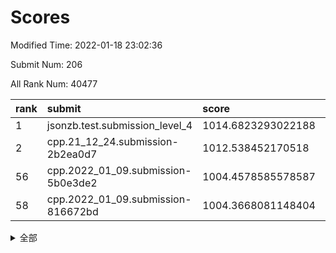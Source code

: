 # Scores

Modified Time: 2022-01-18 23:02:36

Submit Num: 206

All Rank Num: 40477

| rank |               submit               |       score        |       sigma        | pk_num |
| :--- | :--------------------------------- | :----------------- | :----------------- | :----- |
| 1    | jsonzb.test.submission_level_4     | 1014.6823293022188 | 0.8536447386342184 | 480    |
| 2    | cpp.21_12_24.submission-2b2ea0d7   | 1012.538452170518  | 0.8150713733544867 | 782    |
| 56   | cpp.2022_01_09.submission-5b0e3de2 | 1004.4578585578587 | 0.7090651166124579 | 789    |
| 58   | cpp.2022_01_09.submission-816672bd | 1004.3668081148404 | 0.7326996185956384 | 793    |


<details>
<summary>全部</summary>

| rank |                 submit                 |       score        |       sigma        | pk_num |
| :--- | :------------------------------------- | :----------------- | :----------------- | :----- |
| 1    | jsonzb.test.submission_level_4         | 1014.6823293022188 | 0.8536447386342184 | 480    |
| 2    | cpp.21_12_24.submission-2b2ea0d7       | 1012.538452170518  | 0.8150713733544867 | 782    |
| 3    | gobigger.level_3.submission_level_3_34 | 1012.0133840354258 | 0.7695994675024311 | 788    |
| 4    | gobigger.level_3.submission_level_3_28 | 1011.9192056738917 | 0.783304288400714  | 785    |
| 5    | gobigger.level_3.submission_level_3_29 | 1011.7364091132507 | 0.7649444295796305 | 788    |
| 6    | gobigger.level_3.submission_level_3_15 | 1011.5765659262652 | 0.7554645828916274 | 782    |
| 7    | gobigger.level_3.submission_level_3_49 | 1011.0170019078747 | 0.767916487992112  | 790    |
| 8    | gobigger.level_3.submission_level_3_13 | 1010.9736147364936 | 0.752247909271973  | 784    |
| 9    | gobigger.level_3.submission_level_3_12 | 1010.881988732961  | 0.756265505720802  | 784    |
| 10   | gobigger.level_3.submission_level_3_3  | 1010.8508808902541 | 0.7483638973815169 | 785    |
| 11   | gobigger.level_3.submission_level_3_17 | 1010.7878604718192 | 0.7578529818082945 | 794    |
| 12   | gobigger.level_3.submission_level_3_21 | 1010.7516132167151 | 0.7721572294679488 | 787    |
| 13   | gobigger.level_3.submission_level_3_1  | 1010.6905554100013 | 0.7555806056530163 | 788    |
| 14   | gobigger.level_3.submission_level_3_41 | 1010.5911040854232 | 0.7560842779582825 | 790    |
| 15   | gobigger.level_3.submission_level_3_33 | 1010.5905484600916 | 0.7439658047626156 | 788    |
| 16   | gobigger.level_3.submission_level_3_16 | 1010.5509564902491 | 0.7585663210114632 | 790    |
| 17   | gobigger.level_3.submission_level_3_46 | 1010.4414264353844 | 0.762388812867397  | 783    |
| 18   | gobigger.level_3.submission_level_3_31 | 1010.3376990621622 | 0.7510538885159252 | 781    |
| 19   | gobigger.level_3.submission_level_3_18 | 1010.3287922028866 | 0.7528276351559644 | 786    |
| 20   | gobigger.level_3.submission_level_3_48 | 1010.3001918302409 | 0.756609998548957  | 788    |
| 21   | gobigger.level_3.submission_level_3_36 | 1010.2858844285503 | 0.7709435418132851 | 784    |
| 22   | gobigger.level_3.submission_level_3_0  | 1010.2588088100364 | 0.7650825713086419 | 791    |
| 23   | gobigger.level_3.submission_level_3_39 | 1010.1815943948508 | 0.7560865385965738 | 787    |
| 24   | gobigger.level_3.submission_level_3_43 | 1010.1199144934279 | 0.7531041671245655 | 789    |
| 25   | gobigger.level_3.submission_level_3_8  | 1010.0968465247438 | 0.7521863208433993 | 790    |
| 26   | gobigger.level_3.submission_level_3_26 | 1010.0642772383591 | 0.7483047282705283 | 791    |
| 27   | gobigger.level_3.submission_level_3_5  | 1009.8620471903342 | 0.7580973888910552 | 785    |
| 28   | gobigger.level_3.submission_level_3_19 | 1009.8429034750961 | 0.7428548826586676 | 784    |
| 29   | gobigger.level_3.submission_level_3_35 | 1009.8398805189971 | 0.7415652508873887 | 788    |
| 30   | gobigger.level_3.submission_level_3_44 | 1009.7572331855214 | 0.7490300261340037 | 793    |
| 31   | gobigger.level_3.submission_level_3_32 | 1009.7200457023043 | 0.7502277341610851 | 791    |
| 32   | gobigger.level_3.submission_level_3_40 | 1009.6432779405665 | 0.7351490046483156 | 787    |
| 33   | gobigger.level_3.submission_level_3_27 | 1009.5095549054062 | 0.7379815450531809 | 783    |
| 34   | gobigger.level_3.submission_level_3_38 | 1009.5075110160504 | 0.7619398532834127 | 788    |
| 35   | gobigger.level_3.submission_level_3_11 | 1009.4650758109289 | 0.7493463887938174 | 788    |
| 36   | gobigger.level_3.submission_level_3_22 | 1009.3450293213791 | 0.7413398572638222 | 790    |
| 37   | gobigger.level_3.submission_level_3_47 | 1009.2414271831504 | 0.7286469494448179 | 791    |
| 38   | gobigger.level_3.submission_level_3_6  | 1009.1364450381926 | 0.7470342722140414 | 786    |
| 39   | gobigger.level_3.submission_level_3_2  | 1009.0988522112135 | 0.7390265028641257 | 793    |
| 40   | gobigger.level_3.submission_level_3_45 | 1009.03681191375   | 0.7517635919793367 | 783    |
| 41   | gobigger.level_3.submission_level_3_37 | 1008.8760625482593 | 0.7393320130665509 | 787    |
| 42   | gobigger.level_3.submission_level_3_25 | 1008.8096228837596 | 0.7305850882979474 | 789    |
| 43   | gobigger.level_3.submission_level_3_24 | 1008.7507937241842 | 0.7411765557783758 | 787    |
| 44   | gobigger.level_3.submission_level_3_7  | 1008.7350709710453 | 0.7501695596694045 | 785    |
| 45   | gobigger.level_3.submission_level_3_10 | 1008.689004591056  | 0.746684517931129  | 786    |
| 46   | gobigger.level_3.submission_level_3_23 | 1008.6223205651764 | 0.7467278324082647 | 787    |
| 47   | gobigger.level_3.submission_level_3_30 | 1008.5955033817644 | 0.7504126965553045 | 793    |
| 48   | gobigger.level_3.submission_level_3_42 | 1008.4893510776894 | 0.7328276208847281 | 789    |
| 49   | gobigger.level_3.submission_level_3_20 | 1008.357805754091  | 0.7405119415421263 | 779    |
| 50   | gobigger.level_3.submission_level_3_14 | 1008.308769371434  | 0.7393880741173862 | 788    |
| 51   | gobigger.level_3.submission_level_3_9  | 1008.2427420676794 | 0.7390021246979719 | 785    |
| 52   | gobigger.level_3.submission_level_3_4  | 1007.95395766831   | 0.7345477565547659 | 783    |
| 53   | gobigger.level_1.submission_level_1_0  | 1004.980346886952  | 0.7174396982594993 | 793    |
| 54   | gobigger.level_1.submission_level_1_49 | 1004.6474250944523 | 0.7127199108863266 | 794    |
| 55   | gobigger.level_1.submission_level_1_4  | 1004.6199197035946 | 0.7175895726671587 | 786    |
| 56   | cpp.2022_01_09.submission-5b0e3de2     | 1004.4578585578587 | 0.7090651166124579 | 789    |
| 57   | gobigger.level_1.submission_level_1_18 | 1004.42901674833   | 0.7222561727272213 | 784    |
| 58   | cpp.2022_01_09.submission-816672bd     | 1004.3668081148404 | 0.7326996185956384 | 793    |
| 59   | gobigger.level_1.submission_level_1_3  | 1004.340463043354  | 0.7068480074818739 | 789    |
| 60   | gobigger.level_1.submission_level_1_27 | 1004.3298860442055 | 0.716765913087334  | 786    |
| 61   | gobigger.level_1.submission_level_1_45 | 1004.245043626194  | 0.7119218159017091 | 787    |
| 62   | gobigger.level_1.submission_level_1_13 | 1003.9834287023176 | 0.7209051986711831 | 791    |
| 63   | gobigger.level_1.submission_level_1_25 | 1003.9492208658496 | 0.7202022594806422 | 785    |
| 64   | gobigger.level_1.submission_level_1_22 | 1003.8806921339992 | 0.714791722178232  | 788    |
| 65   | gobigger.level_1.submission_level_1_15 | 1003.7349650183339 | 0.7182739426159039 | 787    |
| 66   | gobigger.level_1.submission_level_1_48 | 1003.705446941136  | 0.7260613237286125 | 790    |
| 67   | gobigger.level_1.submission_level_1_32 | 1003.6611681995754 | 0.72006054314438   | 793    |
| 68   | gobigger.level_1.submission_level_1_46 | 1003.5690380009074 | 0.7123608400677599 | 790    |
| 69   | gobigger.level_1.submission_level_1_9  | 1003.5629133690733 | 0.715814061187083  | 789    |
| 70   | gobigger.level_1.submission_level_1_19 | 1003.4191308223011 | 0.7233323464321461 | 787    |
| 71   | gobigger.level_1.submission_level_1_5  | 1003.3844219850616 | 0.7133069046270503 | 784    |
| 72   | gobigger.level_1.submission_level_1_21 | 1003.3117257423304 | 0.7281966922382374 | 786    |
| 73   | gobigger.level_1.submission_level_1_1  | 1003.2943718667514 | 0.7268959392040877 | 786    |
| 74   | gobigger.level_1.submission_level_1_29 | 1003.2752023565381 | 0.7104307082706071 | 789    |
| 75   | gobigger.level_1.submission_level_1_10 | 1003.1860940497945 | 0.7130976462522821 | 789    |
| 76   | gobigger.level_1.submission_level_1_47 | 1003.1849118402814 | 0.7349038939547099 | 784    |
| 77   | gobigger.level_1.submission_level_1_16 | 1003.1829649555318 | 0.7211136132612761 | 784    |
| 78   | gobigger.level_1.submission_level_1_28 | 1003.1451611478075 | 0.7147711143838954 | 785    |
| 79   | gobigger.level_1.submission_level_1_41 | 1003.0914063465314 | 0.7136093942427246 | 788    |
| 80   | gobigger.level_1.submission_level_1_26 | 1003.0411234174243 | 0.7132276800495022 | 786    |
| 81   | gobigger.level_1.submission_level_1_42 | 1003.0048679722439 | 0.7133264533707161 | 785    |
| 82   | gobigger.level_1.submission_level_1_11 | 1002.9927580236939 | 0.7198294490160612 | 785    |
| 83   | gobigger.level_1.submission_level_1_38 | 1002.9634712527368 | 0.7107193488878241 | 787    |
| 84   | gobigger.level_1.submission_level_1_33 | 1002.9631288625908 | 0.7155383280505682 | 783    |
| 85   | gobigger.level_1.submission_level_1_7  | 1002.9265843514556 | 0.7220612458685539 | 787    |
| 86   | gobigger.level_1.submission_level_1_23 | 1002.7920548787317 | 0.6995043870143484 | 791    |
| 87   | gobigger.level_1.submission_level_1_31 | 1002.7920463003654 | 0.7091920773054182 | 790    |
| 88   | gobigger.level_1.submission_level_1_17 | 1002.7919771614337 | 0.7106098732802612 | 789    |
| 89   | gobigger.level_1.submission_level_1_8  | 1002.7418707342947 | 0.7343607512516055 | 785    |
| 90   | gobigger.level_1.submission_level_1_24 | 1002.7326279739999 | 0.7273604060067309 | 784    |
| 91   | gobigger.level_1.submission_level_1_6  | 1002.7040319539742 | 0.7147834679679073 | 787    |
| 92   | gobigger.level_1.submission_level_1_36 | 1002.6814390573801 | 0.724469857235167  | 787    |
| 93   | gobigger.level_1.submission_level_1_43 | 1002.6639414914882 | 0.7153190364440704 | 788    |
| 94   | gobigger.level_1.submission_level_1_2  | 1002.5574239353265 | 0.7256495070108913 | 789    |
| 95   | gobigger.level_1.submission_level_1_34 | 1002.5096531305397 | 0.7157693522361372 | 786    |
| 96   | gobigger.level_1.submission_level_1_12 | 1002.4943929952352 | 0.7099341490125324 | 786    |
| 97   | gobigger.level_1.submission_level_1_37 | 1002.3824200310222 | 0.7203982334454635 | 784    |
| 98   | gobigger.level_1.submission_level_1_14 | 1002.3824072554634 | 0.7341956282787632 | 790    |
| 99   | gobigger.level_1.submission_level_1_30 | 1002.3690838210717 | 0.7138612619338358 | 788    |
| 100  | gobigger.level_1.submission_level_1_44 | 1002.278135568071  | 0.7068621250022314 | 783    |
| 101  | gobigger.level_1.submission_level_1_39 | 1002.2048447986431 | 0.710887253083935  | 791    |
| 102  | gobigger.level_1.submission_level_1_40 | 1002.202058883866  | 0.7184266713613514 | 791    |
| 103  | gobigger.level_1.submission_level_1_35 | 1002.1381439271722 | 0.7186254966878521 | 787    |
| 104  | gobigger.level_1.submission_level_1_20 | 1001.8564769711409 | 0.7138806707656837 | 791    |
| 105  | gobigger.random.submission_random_25   | 997.9325036806397  | 0.7226879358891097 | 790    |
| 106  | gobigger.random.submission_random_43   | 997.1112461580071  | 0.7269920355172044 | 789    |
| 107  | gobigger.random.submission_random_18   | 996.9185620774244  | 0.7139659469439544 | 785    |
| 108  | gobigger.random.submission_random_3    | 996.6517007810295  | 0.7339658603088184 | 793    |
| 109  | gobigger.random.submission_random_42   | 996.637526635257   | 0.7077549303737217 | 788    |
| 110  | gobigger.random.submission_random_16   | 996.6250912906421  | 0.7155518485180817 | 790    |
| 111  | gobigger.random.submission_random_39   | 996.5664434689821  | 0.7245664511935382 | 789    |
| 112  | gobigger.random.submission_random_23   | 996.4543068911445  | 0.7152689110232765 | 787    |
| 113  | gobigger.random.submission_random_45   | 996.4290434184022  | 0.7255932522136841 | 788    |
| 114  | gobigger.random.submission_random_12   | 996.4094720933115  | 0.7211941119518351 | 790    |
| 115  | gobigger.random.submission_random_1    | 996.4019785826454  | 0.7199905453576046 | 788    |
| 116  | gobigger.random.submission_random_14   | 996.4001323767621  | 0.7086652991072137 | 792    |
| 117  | gobigger.random.submission_random_4    | 996.3788182930776  | 0.71242080512642   | 783    |
| 118  | gobigger.random.submission_random_24   | 996.3588519836509  | 0.7215399731906089 | 789    |
| 119  | gobigger.random.submission_random_10   | 996.3525346953971  | 0.7140301878675327 | 790    |
| 120  | gobigger.random.submission_random_34   | 996.3163257529842  | 0.7152648591605004 | 790    |
| 121  | gobigger.random.submission_random_8    | 996.2867243734078  | 0.722470146594552  | 780    |
| 122  | gobigger.random.submission_random_36   | 996.2490046725922  | 0.714314419436287  | 792    |
| 123  | gobigger.random.submission_random_41   | 996.1541940050462  | 0.7111992498853685 | 791    |
| 124  | gobigger.random.submission_random_0    | 996.111585865274   | 0.7189608439060621 | 790    |
| 125  | gobigger.random.submission_random_22   | 996.1075091219725  | 0.7059429922028047 | 795    |
| 126  | gobigger.random.submission_random_19   | 996.0641422977652  | 0.7154609698955003 | 789    |
| 127  | gobigger.random.submission_random_30   | 996.0387651136025  | 0.7189922932268665 | 789    |
| 128  | gobigger.random.submission_random_21   | 995.9873033745049  | 0.7178673980378412 | 785    |
| 129  | gobigger.random.submission_random_20   | 995.9786267207312  | 0.7212805595060481 | 787    |
| 130  | gobigger.random.submission_random_38   | 995.9705023368335  | 0.7260571938665699 | 787    |
| 131  | gobigger.random.submission_random_11   | 995.9250687090099  | 0.7199667929612255 | 784    |
| 132  | gobigger.random.submission_random_29   | 995.8534225699262  | 0.7265352075407193 | 785    |
| 133  | gobigger.random.submission_random_26   | 995.8514526670059  | 0.711543188770442  | 788    |
| 134  | gobigger.random.submission_random_46   | 995.7860205491556  | 0.7116165615956052 | 783    |
| 135  | gobigger.random.submission_random_31   | 995.7799383567828  | 0.703723218857965  | 786    |
| 136  | gobigger.random.submission_random_49   | 995.7716305715966  | 0.7178391547695373 | 791    |
| 137  | gobigger.random.submission_random_17   | 995.7657193620328  | 0.7144112548823974 | 790    |
| 138  | gobigger.random.submission_random_7    | 995.7645513361311  | 0.7181436309047027 | 790    |
| 139  | gobigger.random.submission_random_28   | 995.7161078590508  | 0.7085470463916494 | 789    |
| 140  | gobigger.random.submission_random_27   | 995.7160790418907  | 0.7132091587762709 | 794    |
| 141  | gobigger.random.submission_random_2    | 995.6810733182455  | 0.7114710198685117 | 786    |
| 142  | gobigger.random.submission_random_44   | 995.4924096192129  | 0.7143429472742728 | 792    |
| 143  | gobigger.random.submission_random_5    | 995.4626936684651  | 0.7150922298840916 | 789    |
| 144  | gobigger.random.submission_random_13   | 995.4301637117526  | 0.7088172095460568 | 788    |
| 145  | gobigger.random.submission_random_40   | 995.3914408162245  | 0.7124342752937007 | 785    |
| 146  | gobigger.random.submission_random_32   | 995.3842756310694  | 0.7304199289013884 | 789    |
| 147  | gobigger.random.submission_random_47   | 995.3724330962018  | 0.7224197143128527 | 785    |
| 148  | gobigger.random.submission_random_33   | 995.2661670258369  | 0.7276012590826821 | 791    |
| 149  | gobigger.random.submission_random_35   | 995.2505018448973  | 0.7138910868149781 | 780    |
| 150  | gobigger.random.submission_random_48   | 995.1658363063856  | 0.7134064656998874 | 790    |
| 151  | gobigger.random.submission_random_9    | 995.1480259119537  | 0.7149394752119064 | 786    |
| 152  | gobigger.random.submission_random_15   | 995.0509927500423  | 0.7173993082385459 | 785    |
| 153  | gobigger.random.submission_random_37   | 994.6999746521368  | 0.7320194617343814 | 786    |
| 154  | gobigger.random.submission_random_6    | 994.6130311807074  | 0.7194038113876693 | 792    |
| 155  | gobigger.level_2.submission_level_2_45 | 994.4182601856477  | 0.7335861204255217 | 787    |
| 156  | gobigger.level_2.submission_level_2_46 | 993.8032884007137  | 0.7487630634470593 | 788    |
| 157  | gobigger.level_2.submission_level_2_41 | 993.7357241582334  | 0.7412789816205377 | 790    |
| 158  | gobigger.level_2.submission_level_2_33 | 993.7184055669383  | 0.7429944919806232 | 791    |
| 159  | gobigger.level_2.submission_level_2_34 | 993.5177150525209  | 0.7490201129799818 | 787    |
| 160  | gobigger.level_2.submission_level_2_21 | 993.5092601069948  | 0.744218857023438  | 788    |
| 161  | gobigger.level_2.submission_level_2_5  | 993.3423271818807  | 0.7381322441235185 | 787    |
| 162  | gobigger.level_2.submission_level_2_15 | 993.3107619863266  | 0.7333534118783518 | 789    |
| 163  | gobigger.level_2.submission_level_2_3  | 993.2363848897609  | 0.7461366540698839 | 784    |
| 164  | gobigger.level_2.submission_level_2_25 | 993.2012200322533  | 0.7463590392741073 | 787    |
| 165  | gobigger.level_2.submission_level_2_17 | 993.1676132760746  | 0.7354942759033616 | 786    |
| 166  | gobigger.level_2.submission_level_2_24 | 993.0470363380399  | 0.7449298497551025 | 791    |
| 167  | gobigger.level_2.submission_level_2_38 | 992.7909056879255  | 0.7412220338622264 | 789    |
| 168  | gobigger.level_2.submission_level_2_35 | 992.6602504107046  | 0.7494372819889963 | 787    |
| 169  | gobigger.level_2.submission_level_2_32 | 992.6561153195825  | 0.7471389542192276 | 793    |
| 170  | gobigger.level_2.submission_level_2_27 | 992.2359460811745  | 0.7397273672253137 | 788    |
| 171  | gobigger.level_2.submission_level_2_47 | 992.218210199084   | 0.748472486688649  | 782    |
| 172  | gobigger.level_2.submission_level_2_4  | 992.1266305439497  | 0.7484119409144006 | 785    |
| 173  | gobigger.level_2.submission_level_2_44 | 992.0416626822989  | 0.7680922834762316 | 786    |
| 174  | gobigger.level_2.submission_level_2_31 | 992.0340043049466  | 0.7654770348421394 | 786    |
| 175  | gobigger.level_2.submission_level_2_14 | 991.9490489353238  | 0.7578407554722175 | 785    |
| 176  | gobigger.level_2.submission_level_2_20 | 991.9205173527918  | 0.7427618380367541 | 788    |
| 177  | gobigger.level_2.submission_level_2_30 | 991.8197899719611  | 0.763311448195474  | 787    |
| 178  | gobigger.level_2.submission_level_2_18 | 991.8134486657239  | 0.7443355462748052 | 780    |
| 179  | gobigger.level_2.submission_level_2_16 | 991.8041352167961  | 0.7520124559379694 | 788    |
| 180  | gobigger.level_2.submission_level_2_29 | 991.8020515590955  | 0.7646487806852938 | 785    |
| 181  | gobigger.level_2.submission_level_2_0  | 991.7963764387102  | 0.741526523041427  | 788    |
| 182  | gobigger.level_2.submission_level_2_7  | 991.766129292052   | 0.7556265524726518 | 787    |
| 183  | gobigger.level_2.submission_level_2_13 | 991.7427775419296  | 0.7569078564375694 | 787    |
| 184  | gobigger.level_2.submission_level_2_6  | 991.6781514304481  | 0.7587219006877403 | 788    |
| 185  | gobigger.level_2.submission_level_2_12 | 991.6272295450852  | 0.7383257738596987 | 788    |
| 186  | gobigger.level_2.submission_level_2_42 | 991.5923160360339  | 0.749308274913131  | 781    |
| 187  | gobigger.level_2.submission_level_2_28 | 991.5806177452915  | 0.7562293943771284 | 790    |
| 188  | gobigger.level_2.submission_level_2_37 | 991.5503611622853  | 0.7692798692052782 | 784    |
| 189  | gobigger.level_2.submission_level_2_10 | 991.5190979657561  | 0.7555337602108383 | 783    |
| 190  | gobigger.level_2.submission_level_2_9  | 991.5149043809624  | 0.7471609482370127 | 787    |
| 191  | gobigger.level_2.submission_level_2_11 | 991.4141192057276  | 0.7488549661654093 | 789    |
| 192  | gobigger.level_2.submission_level_2_8  | 991.260049068841   | 0.7695503771888001 | 788    |
| 193  | gobigger.level_2.submission_level_2_39 | 991.1834085812435  | 0.76693679291112   | 791    |
| 194  | gobigger.level_2.submission_level_2_48 | 991.1198351779345  | 0.7709104243001593 | 785    |
| 195  | gobigger.level_2.submission_level_2_49 | 991.1058583303186  | 0.7807264690318066 | 784    |
| 196  | gobigger.level_2.submission_level_2_43 | 991.0260046970998  | 0.7587117833305167 | 788    |
| 197  | gobigger.level_2.submission_level_2_19 | 990.8284625268493  | 0.7711551698393875 | 789    |
| 198  | gobigger.level_2.submission_level_2_2  | 990.7965322725456  | 0.7618618526918621 | 780    |
| 199  | gobigger.level_2.submission_level_2_26 | 990.7505404590114  | 0.757698091000881  | 793    |
| 200  | gobigger.level_2.submission_level_2_36 | 990.750313949586   | 0.7511018767629901 | 789    |
| 201  | gobigger.level_2.submission_level_2_40 | 990.6779601321352  | 0.7731846728839925 | 791    |
| 202  | gobigger.level_2.submission_level_2_1  | 990.2545357149111  | 0.7640208809371712 | 787    |
| 203  | gobigger.level_2.submission_level_2_22 | 990.1962289292953  | 0.7734505556726998 | 791    |
| 204  | gobigger.level_2.submission_level_2_23 | 990.1654942958262  | 0.7545235492579295 | 786    |
| 205  | gobigger.none.submission_none_1        | 977.1242846802078  | 1.3198806023411949 | 780    |
| 206  | gobigger.none.submission_none_0        | 976.3486315316995  | 1.37410237473906   | 784    |

</details>